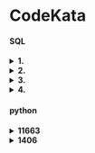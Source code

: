 # CodeKata
#### SQL
<details>
<summary><b>1. </b></summary>

[link](https://school.programmers.co.kr/learn/courses/30/lessons/301646)

```SQL
SELECT COUNT(GENOTYPE) AS COUNT
FROM ECOLI_DATA
WHERE GENOTYPE%8 IN (1,4,5)
```
- 2진수로 표기되는 형질에서 1번째, 3번째 자리의 형질이 1인지 확인하는 문제, 형질이 10진수인줄 알고 살짝 헤멤
- 3번째 형질까지가 중요하므로 3번째 자리까지만 보고 나머지는 필요없으니 형질에서 8을 나눈 나머지만 필요
- 1번째 또는 3번째 형질만 가지는 십진수에 해당한다면 Select
</details>

<details>
<summary><b>2. </b></summary>

[link](https://school.programmers.co.kr/learn/courses/30/lessons/298517)

```SQL
SELECT ID, LENGTH
FROM FISH_INFO
ORDER BY LENGTH DESC, ID ASC
LIMIT 10
```

- LENGTH와 ID 기준으로 정렬하고 위에서 10번째행까지 ID와 LENGTH 출력

</details>

<details>
<summary><b>3. </b></summary>

[link](https://school.programmers.co.kr/learn/courses/30/lessons/298516)

```SQL
SELECT COUNT(ID) AS FISH_COUNT
FROM FISH_INFO
WHERE YEAR(TIME)=2021
```

- TIME의 년도가 2021인 행의 개수를 출력
</details>

<details>
<summary><b>4. </b></summary>

[link](https://school.programmers.co.kr/learn/courses/30/lessons/298515)

```SQL
SELECT CONCAT(MAX(LENGTH),"cm") AS MAX_LENGTH
FROM FISH_INFO
```
- LENGTH에서 가장 큰 값에 cm 붙여서 출력하기

</details>

#### python
<details>
<summary><b>11663</b></summary>

[link](https://www.acmicpc.net/problem/11663)

<b>3rd try: </b>

```python
n,m=3,1
c=[3,4,5] #점 좌표
c.sort()
for i in range(m):
    l=[1,2]

    left=int((n-1)/2) #선분 위의 가장 좌측 좌표
    p,q=0,n-1
    while True:
        if c[left]<l[0]:
            if left>=n-1:
                left=n-1
                break
            elif c[left+1]>l[0]: 
                left+=1
                break
            p=left+1
        elif c[left]>l[0]:
            if left<=0:
                left=0
                break
            elif c[left-1]<l[0]: break
            q=left-1
        else: break
        left=int((p+q)/2)

    right=int((n-1)/2) #선분 위의 가장 우측 좌표
    p,q=0,n-1
    while True:
        if c[right]<l[1]:
            if right>=n-1:
                right=n-1
                break
            if c[right+1]>l[1]: break
            p=right+1
        elif c[right]>l[1]:
            if right<=0:
                right=0
                break
            if c[right-1]<l[1]:
                right-=1
                break
            q=right-1
        else: break            
        right=int((p+q)/2)

    a=right-left+1
    if a<0: a=0
    print(a)
```
- 입력은 일단 편의를 위해 임시로 고정값으로 해둠
- indexerror는 left와 right를 구하는 과정에서 끝 좌표를 n-1이 아닌 m-1로 잘못 설정했기에 나타난 오류, 현재 수정함
- 선분의 한쪽 끝에 점이 모두 몰려있을 때(예상답안:0) 1을 출력하는 문제가 발생
- 따로 각 선분의 끝쪽에 몰려있을 경우의 예외처리를 만들어야 하나...

<b>4th try:</b>

```python
n,m=map(int,input().split())
c=list(map(int,input().split())) #점 좌표
c.sort()
for i in range(m):
    l,r=map(int,input().split())
    
    #선분 위의 가장 좌측 좌표
    p,q=0,n-1
    while p<q:
        mid=(p+q)//2
        if c[mid]<l: p=mid+1
        else: q=mid
    left=p

    #선분 우측 끝지점 초과의 첫 좌표
    p,q=0,n-1
    while p<q:
        mid=(p+q+1)//2
        if c[mid]>r: q=mid-1
        else: p=mid
    right=p

    a=right-left+1
    if a<0: a=0
    print(a)
```
- 코드 윗부분에 예외처리 구현, 추가로 코드의 최적화를 진행
- 여전히 시간초과 오류가 발생함. 
- 시간복잡도 `O((m+n)log n)`

<b>5th try:</b>

```python
n,m=map(int,input().split())
c=list(map(int,input().split())) #점 좌표
c.sort()
for i in range(m):
    l,r=map(int,input().split())

    #선분 위의 가장 좌측 좌표
    p,q=0,n-1
    while p<q:
        mid=(p+q)//2
        if c[mid]<l: p=mid+1
        else: q=mid
    left=p
    if c[left]<=r: left+=1

    #선분 위의 가장 우측 좌표
    p,q=0,n-1
    while p<q:
        mid=(p+q)//2
        if c[mid]<=r: p=mid+1
        else: q=mid
    right=p
    if c[right]<=r: right+=1

    a=right-left
    if a<0: a=0
    print(a)
```

- 추가로 더 최적화? 진행
- 오른쪽 끝점이 포함이 안되는 오류가 있었으나 포함하도록 재설정
- 여전히 오답으로 처리되고 있음... 때려칠란다

</details>

<details>
<summary><b>1406</b></summary>

[link](https://www.acmicpc.net/problem/1406)

<b>1st try:</b>

```python
s=input()
n=len(s)
m=int(input())
cursor=n
for i in range(m):
    command=input()
    if command=="L":
        if cursor>0: cursor-=1
    elif command=="D":
        if cursor<n: cursor+=1
    elif command=="B":
        if cursor>0:
            s=s[0:cursor]+s[cursor+1:len(s)]
    elif command[0:2]=="P ":
        add=command[2]
        s=s[0:cursor]+add+s[cursor:len(s)]
        cursor+=1
        n=len(s)
print(s)
```
- 각 명령어 별로 기능 구현
- 시간초과. 익이익이이익



</details>